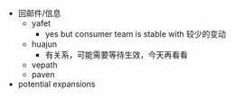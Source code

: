 - 回邮件/信息
	- yafet
		- yes but consumer team is stable with 较少的变动
	- huajun
		- 有关系，可能需要等待生效，今天再看看
	- vepath
	- paven
- potential expansions